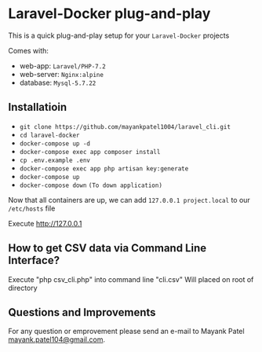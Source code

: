 # Laravel-Docker plug-and-play
This is a quick plug-and-play setup for your `Laravel-Docker` projects

Comes with:
- web-app: `Laravel/PHP-7.2`
- web-server: `Nginx:alpine`
- database: `Mysql-5.7.22`

## Installatioin
- `git clone https://github.com/mayankpatel1004/laravel_cli.git`
- `cd laravel-docker`
- `docker-compose up -d`
- `docker-compose exec app composer install`
- `cp .env.example .env`
- `docker-compose exec app php artisan key:generate`
- `docker-compose up`
- `docker-compose down` `(To down application)`

Now that all containers are up, we can add `127.0.0.1 project.local` to our `/etc/hosts` file

Execute http://127.0.0.1

## How to get CSV data via Command Line Interface?
Execute "php csv_cli.php" into command line
"cli.csv" Will placed on root of directory

## Questions and Improvements
For any question or emprovement please send an e-mail to Mayank Patel [mayank.patel104@gmail.com](mailto:mayank.patel104@gmail.com).